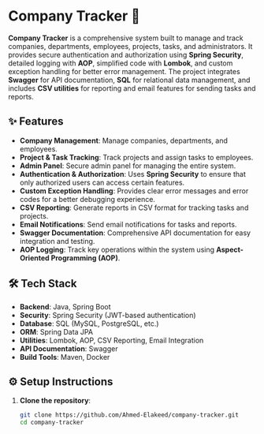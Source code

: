 # Company Tracker 🏢

**Company Tracker** is a comprehensive system built to manage and track companies, departments, employees, projects, tasks, and administrators. It provides secure authentication and authorization using **Spring Security**, detailed logging with **AOP**, simplified code with **Lombok**, and custom exception handling for better error management. The project integrates **Swagger** for API documentation, **SQL** for relational data management, and includes **CSV utilities** for reporting and email features for sending tasks and reports.


## ✨ Features

- **Company Management**: Manage companies, departments, and employees.
- **Project & Task Tracking**: Track projects and assign tasks to employees.
- **Admin Panel**: Secure admin panel for managing the entire system.
- **Authentication & Authorization**: Uses **Spring Security** to ensure that only authorized users can access certain features.
- **Custom Exception Handling**: Provides clear error messages and error codes for a better debugging experience.
- **CSV Reporting**: Generate reports in CSV format for tracking tasks and projects.
- **Email Notifications**: Send email notifications for tasks and reports.
- **Swagger Documentation**: Comprehensive API documentation for easy integration and testing.
- **AOP Logging**: Track key operations within the system using **Aspect-Oriented Programming (AOP)**.

## 🛠 Tech Stack

- **Backend**: Java, Spring Boot
- **Security**: Spring Security (JWT-based authentication)
- **Database**: SQL (MySQL, PostgreSQL, etc.)
- **ORM**: Spring Data JPA
- **Utilities**: Lombok, AOP, CSV Reporting, Email Integration
- **API Documentation**: Swagger
- **Build Tools**: Maven, Docker

## ⚙️ Setup Instructions

1. **Clone the repository**:
   ```bash
   git clone https://github.com/Ahmed-Elakeed/company-tracker.git
   cd company-tracker
